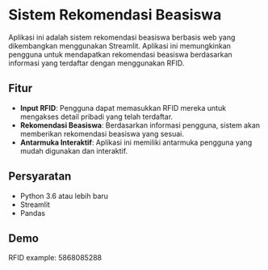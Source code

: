 # Sistem Rekomendasi Beasiswa

Aplikasi ini adalah sistem rekomendasi beasiswa berbasis web yang dikembangkan menggunakan Streamlit. Aplikasi ini memungkinkan pengguna untuk mendapatkan rekomendasi beasiswa berdasarkan informasi yang terdaftar dengan menggunakan RFID.

## Fitur

- **Input RFID**: Pengguna dapat memasukkan RFID mereka untuk mengakses detail pribadi yang telah terdaftar.
- **Rekomendasi Beasiswa**: Berdasarkan informasi pengguna, sistem akan memberikan rekomendasi beasiswa yang sesuai.
- **Antarmuka Interaktif**: Aplikasi ini memiliki antarmuka pengguna yang mudah digunakan dan interaktif.

## Persyaratan

- Python 3.6 atau lebih baru
- Streamlit
- Pandas

## Demo
RFID example: 5868085288
